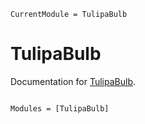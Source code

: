 ```@meta
CurrentModule = TulipaBulb
```

# TulipaBulb

Documentation for [TulipaBulb](https://github.com/TNO-Tulipa/TulipaBulb.jl).

```@index
```

```@autodocs
Modules = [TulipaBulb]
```
